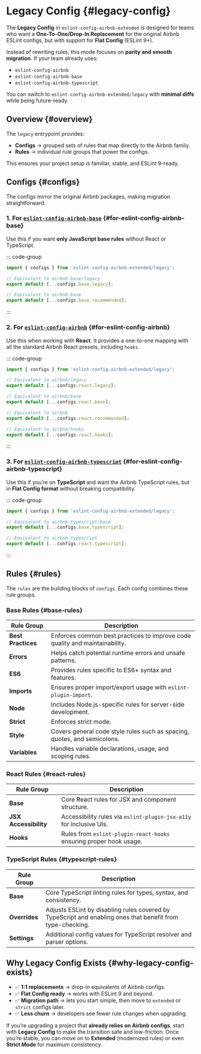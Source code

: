 # Legacy Config {#legacy-config}

The **Legacy Config** in `eslint-config-airbnb-extended` is designed for teams who want a **One-To-One/Drop-In Replacement** for the original Airbnb ESLint configs, but with support for **Flat Config** (ESLint 9+).

Instead of rewriting rules, this mode focuses on **parity and smooth migration**. If your team already uses:

- `eslint-config-airbnb`
- `eslint-config-airbnb-base`
- `eslint-config-airbnb-typescript`

You can switch to `eslint-config-airbnb-extended/legacy` with **minimal diffs** while being future-ready.

## Overview {#overview}

The `legacy` entrypoint provides:

- **Configs** → grouped sets of rules that map directly to the Airbnb family.
- **Rules** → individual rule groups that power the configs.

This ensures your project setup is familiar, stable, and ESLint 9-ready.

## Configs {#configs}

The configs mirror the original Airbnb packages, making migration straightforward.

### 1. For [`eslint-config-airbnb-base`](https://www.npmjs.com/package/eslint-config-airbnb-base) {#for-eslint-config-airbnb-base}

Use this if you want **only JavaScript base rules** without React or TypeScript.

::: code-group

```ts [eslint.config.mjs]
import { configs } from 'eslint-config-airbnb-extended/legacy';

// Equivalent to airbnb-base/legacy
export default [...configs.base.legacy];

// Equivalent to airbnb-base
export default [...configs.base.recommended];
```

:::

### 2. For [`eslint-config-airbnb`](https://www.npmjs.com/package/eslint-config-airbnb) {#for-eslint-config-airbnb}

Use this when working with **React**. It provides a one-to-one mapping with all the standard Airbnb React presets, including `hooks`.

::: code-group

```ts [eslint.config.mjs]
import { configs } from 'eslint-config-airbnb-extended/legacy';

// Equivalent to airbnb/legacy
export default [...configs.react.legacy];

// Equivalent to airbnb/base
export default [...configs.react.base];

// Equivalent to airbnb
export default [...configs.react.recommended];

// Equivalent to airbnb/hooks
export default [...configs.react.hooks];
```

:::

### 3. For [`eslint-config-airbnb-typescript`](https://www.npmjs.com/package/eslint-config-airbnb-typescript) {#for-eslint-config-airbnb-typescript}

Use this if you’re on **TypeScript** and want the Airbnb TypeScript rules, but in **Flat Config format** without breaking compatibility.

::: code-group

```ts [eslint.config.mjs]
import { configs } from 'eslint-config-airbnb-extended/legacy';

// Equivalent to airbnb-typescript/base
export default [...configs.base.typescript];

// Equivalent to airbnb-typescript
export default [...configs.react.typescript];
```

:::

## Rules {#rules}

The `rules` are the building blocks of `configs`. Each config combines these rule groups.

### Base Rules {#base-rules}

| Rule Group         | Description                                                                 |
| ------------------ | --------------------------------------------------------------------------- |
| **Best Practices** | Enforces common best practices to improve code quality and maintainability. |
| **Errors**         | Helps catch potential runtime errors and unsafe patterns.                   |
| **ES6**            | Provides rules specific to ES6+ syntax and features.                        |
| **Imports**        | Ensures proper import/export usage with `eslint-plugin-import`.             |
| **Node**           | Includes Node.js-specific rules for server-side development.                |
| **Strict**         | Enforces strict mode.                                                       |
| **Style**          | Covers general code style rules such as spacing, quotes, and semicolons.    |
| **Variables**      | Handles variable declarations, usage, and scoping rules.                    |

### React Rules {#react-rules}

| Rule Group            | Description                                                         |
| --------------------- | ------------------------------------------------------------------- |
| **Base**              | Core React rules for JSX and component structure.                   |
| **JSX Accessibility** | Accessibility rules via `eslint-plugin-jsx-a11y` for inclusive UIs. |
| **Hooks**             | Rules from `eslint-plugin-react-hooks` ensuring proper hook usage.  |

### TypeScript Rules {#typescript-rules}

| Rule Group    | Description                                                                                                |
| ------------- | ---------------------------------------------------------------------------------------------------------- |
| **Base**      | Core TypeScript linting rules for types, syntax, and consistency.                                          |
| **Overrides** | Adjusts ESLint by disabling rules covered by TypeScript and enabling ones that benefit from type-checking. |
| **Settings**  | Additional config values for TypeScript resolver and parser options.                                       |

## Why Legacy Config Exists {#why-legacy-config-exists}

- ✅ **1:1 replacements** → drop-in equivalents of Airbnb configs.
- ✅ **Flat Config ready** → works with ESLint 9 and beyond.
- ✅ **Migration path** → lets you start simple, then move to `extended` or `strict` configs later.
- ✅ **Less churn** → developers see fewer rule changes when upgrading.

If you’re upgrading a project that **already relies on Airbnb configs**, start with **Legacy Config** to make the transition safe and low-friction. Once you’re stable, you can move on to **Extended** (modernized rules) or even **Strict Mode** for maximum consistency.
